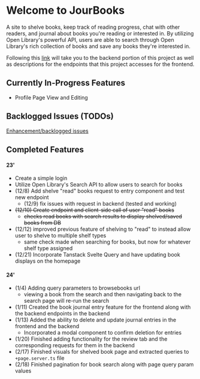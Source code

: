 # Welcome to JourBooks

A site to shelve books, keep track of reading progress, chat with other readers, and journal about books you're reading or interested in. By utilizing Open Library's powerful API, users are able to search through Open Library's rich collection of books and save any books they're interested in.

Following this [link](https://github.com/Vnovnick/jourbooks_backend) will take you to the backend portion of this project as well as descriptions for the endpoints that this project accesses for the frontend.

## Currently In-Progress Features

- Profile Page View and Editing

## Backlogged Issues (TODOs)

[Enhancement/backlogged issues](https://github.com/Vnovnick/jourbooks/issues)

## Completed Features

#### 23'

- Create a simple login
- Utilize Open Library's Search API to allow users to search for books
- (12/8) Add shelve "read" books request to entry component and test new endpoint
  - (12/9) fix issues with request in backend (tested and working)
- ~~(12/10) Create endpoint and client-side call of user "read" books~~
  - ~~checks read books with search results to display shelved/saved books from DB~~
- (12/12) improved previous feature of shelving to "read" to instead allow user to shelve to multiple shelf types
  - same check made when searching for books, but now for whatever shelf type assigned
- (12/21) Incorporate Tanstack Svelte Query and have updating book displays on the homepage

#### 24'

- (1/4) Adding query parameters to browsebooks url
  - viewing a book from the search and then navigating back to the search page will re-run the search
- (1/11) Created the book journal entry feature for the frontend along with the backend endpoints in the backend
- (1/13) Added the ability to delete and update journal entries in the frontend and the backend
  - Incorporated a modal component to confirm deletion for entries
- (1/20) Finished adding functionality for the review tab and the corresponding requests for them in the backend
- (2/17) Finished visuals for shelved book page and extracted queries to `+page.server.ts` file
- (2/18) Finished pagination for book search along with page query param values
